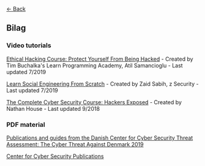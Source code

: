 [&larr; Back](../index.md)

## Bilag
 
### Video tutorials

[Ethical Hacking Course: Protect Yourself From Being Hacked](https://www.udemy.com/course/ethical-hacking-course-protect-yourself-prevent-hacks/) - 
Created by Tim Buchalka's Learn Programming Academy, Atil Samancioglu - Last updated 7/2019 

[Learn Social Engineering From Scratch](https://www.udemy.com/learn-social-engineering-from-scratch/) - 
Created by Zaid Sabih, z Security - Last updated 7/2019 

[The Complete Cyber Security Course: Hackers Exposed](https://www.udemy.com/the-complete-internet-security-privacy-course-volume-1/) - 
Created by Nathan House - Last updated 9/2018 
 
### PDF material

[Publications and guides from the Danish Center for Cyber Security Threat Assessment: The Cyber Threat Against Denmark 2019](https://fe-ddis.dk/cfcs/publikationer/Documents/Cybertruslen-mod-Danmark-2019.pdf) 

[Center for Cyber Security Publications](https://fe-ddis.dk/cfcs/publikationer/Pages/publikationer.aspx)